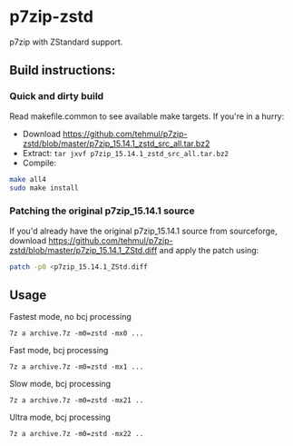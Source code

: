 # p7zip-zstd
p7zip with ZStandard support. 

## Build instructions:

### Quick and dirty build

Read makefile.common to see available make targets. If you're in a hurry:
- Download https://github.com/tehmul/p7zip-zstd/blob/master/p7zip_15.14.1_zstd_src_all.tar.bz2
- Extract: ```tar jxvf p7zip_15.14.1_zstd_src_all.tar.bz2``` 
- Compile:
```sh
make all4
sudo make install
```

### Patching the original p7zip_15.14.1 source

If you'd already have the original p7zip_15.14.1 source from sourceforge, download  https://github.com/tehmul/p7zip-zstd/blob/master/p7zip_15.14.1_ZStd.diff
and apply the patch using:
```sh
patch -p0 <p7zip_15.14.1_ZStd.diff
```
## Usage

Fastest mode, no bcj processing
```
7z a archive.7z -m0=zstd -mx0 ...
```

Fast mode, bcj processing
```
7z a archive.7z -m0=zstd -mx1 ...
```

Slow mode, bcj processing
```
7z a archive.7z -m0=zstd -mx21 ..
```

Ultra mode, bcj processing
```
7z a archive.7z -m0=zstd -mx22 ..
```

